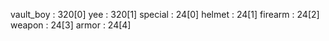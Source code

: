 vault_boy		 :  320[0]
yee		 :  320[1]
special		 :  24[0]
helmet		 :  24[1]
firearm		 :  24[2]
weapon		 :  24[3]
armor		 :  24[4]
